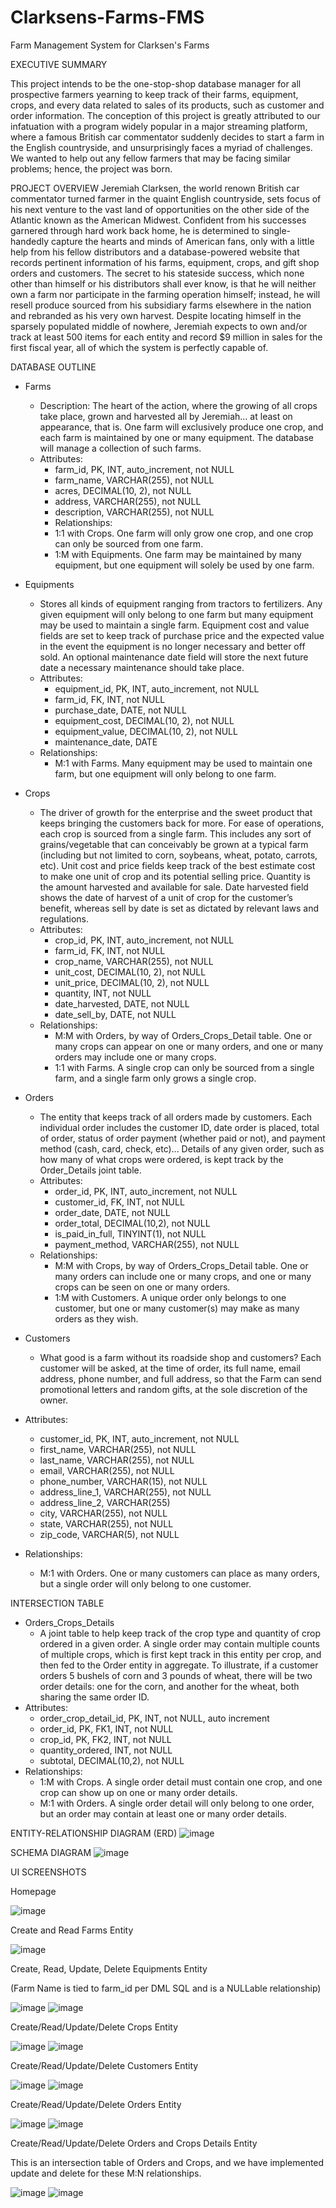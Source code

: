 # Clarksens-Farms-FMS
Farm Management System for Clarksen's Farms

EXECUTIVE SUMMARY

This project intends to be the one-stop-shop database manager for all prospective farmers
yearning to keep track of their farms, equipment, crops, and every data related to sales of its
products, such as customer and order information. The conception of this project is greatly
attributed to our infatuation with a program widely popular in a major streaming platform, where
a famous British car commentator suddenly decides to start a farm in the English countryside,
and unsurprisingly faces a myriad of challenges. We wanted to help out any fellow farmers that
may be facing similar problems; hence, the project was born.

PROJECT OVERVIEW
Jeremiah Clarksen, the world renown British car commentator turned farmer in the quaint
English countryside, sets focus of his next venture to the vast land of opportunities on the other side of the Atlantic known as the American Midwest. Confident from his successes garnered
through hard work back home, he is determined to single-handedly capture the hearts and
minds of American fans, only with a little help from his fellow distributors and a
database-powered website that records pertinent information of his farms, equipment, crops,
and gift shop orders and customers. The secret to his stateside success, which none other than
himself or his distributors shall ever know, is that he will neither own a farm nor participate in the farming operation himself; instead, he will resell produce sourced from his subsidiary farms elsewhere in the nation and rebranded as his very own harvest. Despite locating himself in the sparsely populated middle of nowhere, Jeremiah expects to own and/or track at least 500 items
for each entity and record $9 million in sales for the first fiscal year, all of which the system is perfectly capable of.

DATABASE OUTLINE

- Farms
  - Description: The heart of the action, where the growing of all crops take place,
  grown and harvested all by Jeremiah… at least on appearance, that is. One farm
  will exclusively produce one crop, and each farm is maintained by one or many
  equipment. The database will manage a collection of such farms.
  - Attributes:
    - farm_id, PK, INT, auto_increment, not NULL
    - farm_name, VARCHAR(255), not NULL
    - acres, DECIMAL(10, 2), not NULL
    - address, VARCHAR(255), not NULL
    - description, VARCHAR(255), not NULL
    - Relationships:
    - 1:1 with Crops. One farm will only grow one crop, and one crop can only
    be sourced from one farm.
    - 1:M with Equipments. One farm may be maintained by many equipment,
    but one equipment will solely be used by one farm.
- Equipments
  - Stores all kinds of equipment ranging from tractors to fertilizers. Any given
  equipment will only belong to one farm but many equipment may be used to
  maintain a single farm. Equipment cost and value fields are set to keep track of
  purchase price and the expected value in the event the equipment is no longer
  necessary and better off sold. An optional maintenance date field will store the
  next future date a necessary maintenance should take place.
  - Attributes:
    - equipment_id, PK, INT, auto_increment, not NULL
    - farm_id, FK, INT, not NULL
    - purchase_date, DATE, not NULL
    - equipment_cost, DECIMAL(10, 2), not NULL
    - equipment_value, DECIMAL(10, 2), not NULL
    - maintenance_date, DATE
  - Relationships:
    - M:1 with Farms. Many equipment may be used to maintain one farm, but
      one equipment will only belong to one farm.
      
- Crops
  - The driver of growth for the enterprise and the sweet product that keeps bringing
  the customers back for more. For ease of operations, each crop is sourced from
  a single farm. This includes any sort of grains/vegetable that can conceivably be
  grown at a typical farm (including but not limited to corn, soybeans, wheat,
  potato, carrots, etc). Unit cost and price fields keep track of the best estimate
  cost to make one unit of crop and its potential selling price. Quantity is the
  amount harvested and available for sale. Date harvested field shows the date of
  harvest of a unit of crop for the customer’s benefit, whereas sell by date is set as
  dictated by relevant laws and regulations.
  - Attributes:
    - crop_id, PK, INT, auto_increment, not NULL
    - farm_id, FK, INT, not NULL
    - crop_name, VARCHAR(255), not NULL
    - unit_cost, DECIMAL(10, 2), not NULL
    - unit_price, DECIMAL(10, 2), not NULL
    - quantity, INT, not NULL
    - date_harvested, DATE, not NULL
    - date_sell_by, DATE, not NULL
  - Relationships:
    - M:M with Orders, by way of Orders_Crops_Detail table. One or many
    crops can appear on one or many orders, and one or many orders may
    include one or many crops.
    - 1:1 with Farms. A single crop can only be sourced from a single farm, and
    a single farm only grows a single crop.

- Orders
  - The entity that keeps track of all orders made by customers. Each individual
  order includes the customer ID, date order is placed, total of order, status of order
  payment (whether paid or not), and payment method (cash, card, check, etc)...
  Details of any given order, such as how many of what crops were ordered, is kept
  track by the Order_Details joint table.
  - Attributes:
    - order_id, PK, INT, auto_increment, not NULL
    - customer_id, FK, INT, not NULL
    - order_date, DATE, not NULL
    - order_total, DECIMAL(10,2), not NULL
    - is_paid_in_full, TINYINT(1), not NULL
    - payment_method, VARCHAR(255), not NULL
  - Relationships:
    - M:M with Crops, by way of Orders_Crops_Detail table. One or many
    orders can include one or many crops, and one or many crops can be
    seen on one or many orders.
    - 1:M with Customers. A unique order only belongs to one customer, but
    one or many customer(s) may make as many orders as they wish.

- Customers
  - What good is a farm without its roadside shop and customers? Each customer
  will be asked, at the time of order, its full name, email address, phone number,
  and full address, so that the Farm can send promotional letters and random gifts,
  at the sole discretion of the owner.
- Attributes:
  - customer_id, PK, INT, auto_increment, not NULL
  - first_name, VARCHAR(255), not NULL
  - last_name, VARCHAR(255), not NULL
  - email, VARCHAR(255), not NULL
  - phone_number, VARCHAR(15), not NULL
  - address_line_1, VARCHAR(255), not NULL
  - address_line_2, VARCHAR(255)
  - city, VARCHAR(255), not NULL
  - state, VARCHAR(255), not NULL
  - zip_code, VARCHAR(5), not NULL
- Relationships:
  - M:1 with Orders. One or many customers can place as many orders, but
  a single order will only belong to one customer.

INTERSECTION TABLE
- Orders_Crops_Details
  - A joint table to help keep track of the crop type and quantity of crop ordered in a
  given order. A single order may contain multiple counts of multiple crops, which is
  first kept track in this entity per crop, and then fed to the Order entity in
  aggregate. To illustrate, if a customer orders 5 bushels of corn and 3 pounds of
  wheat, there will be two order details: one for the corn, and another for the wheat,
  both sharing the same order ID.
- Attributes:
  - order_crop_detail_id, PK, INT, not NULL, auto increment
  - order_id, PK, FK1, INT, not NULL
  - crop_id, PK, FK2, INT, not NULL
  - quantity_ordered, INT, not NULL
  - subtotal, DECIMAL(10,2), not NULL
- Relationships:
  - 1:M with Crops. A single order detail must contain one crop, and one crop
  can show up on one or many order details.
  - M:1 with Orders. A single order detail will only belong to one order, but an
  order may contain at least one or many order details.

ENTITY-RELATIONSHIP DIAGRAM (ERD)
  ![image](https://github.com/librepax/Clarksens-Farms-FMS/assets/114368114/50c5f88a-feff-4733-ba02-7ad52369bfbc)
  
SCHEMA DIAGRAM
![image](https://github.com/librepax/Clarksens-Farms-FMS/assets/114368114/e8ac914b-f8c7-4dfe-8cb1-d7d7960f9ee4)

UI SCREENSHOTS

Homepage

![image](https://github.com/librepax/Clarksens-Farms-FMS/assets/114368114/69b20194-baab-4ddf-b532-8fba8986fc82)

Create and Read Farms Entity

![image](https://github.com/librepax/Clarksens-Farms-FMS/assets/114368114/614ab19d-0515-49dc-8e26-e0ec4cb86af7)

Create, Read, Update, Delete Equipments Entity

(Farm Name is tied to farm_id per DML SQL and is a NULLable relationship)

![image](https://github.com/librepax/Clarksens-Farms-FMS/assets/114368114/0eea92b6-9516-46e5-bf41-a6dac4314690)
![image](https://github.com/librepax/Clarksens-Farms-FMS/assets/114368114/7d1c754a-8f42-45b8-8cfe-5f53e0bc01fc)

Create/Read/Update/Delete Crops Entity

![image](https://github.com/librepax/Clarksens-Farms-FMS/assets/114368114/acab5a61-d5d1-4eb8-826f-08b2c19fbad7)
![image](https://github.com/librepax/Clarksens-Farms-FMS/assets/114368114/f5401c6e-4875-46e0-8265-c982581066f5)

Create/Read/Update/Delete Customers Entity

![image](https://github.com/librepax/Clarksens-Farms-FMS/assets/114368114/349503c0-6a89-46e8-b976-a6871eb426e0)
![image](https://github.com/librepax/Clarksens-Farms-FMS/assets/114368114/051b528c-cbde-4647-af7e-ee5458ab6597)

Create/Read/Update/Delete Orders Entity

![image](https://github.com/librepax/Clarksens-Farms-FMS/assets/114368114/7d88ba71-8d0d-440d-bc13-26e05f23400b)
![image](https://github.com/librepax/Clarksens-Farms-FMS/assets/114368114/38b32f1d-237c-40bf-a3fe-9c2daba228e7)

Create/Read/Update/Delete Orders and Crops Details Entity

This is an intersection table of Orders and Crops, and we have implemented update and delete
for these M:N relationships.

![image](https://github.com/librepax/Clarksens-Farms-FMS/assets/114368114/00aba1b5-0c27-45d8-82da-3ee0da011ce6)
![image](https://github.com/librepax/Clarksens-Farms-FMS/assets/114368114/f80f2265-e25b-479e-8f73-02f79f3be501)
